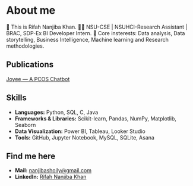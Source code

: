 # About me
🤚 This is Rifah Nanjiba Khan.
👩‍🎓 NSU-CSE | NSUHCI-Research Assistant | BRAC, SDP-Ex BI Developer Intern.
🌱 Core insterests: Data analysis, Data storytelling, Business Intelligence, Machine learning and Research methodologies.

## Publications
[Joyee — A PCOS Chatbot]([url](https://link.springer.com/chapter/10.1007/978-3-031-93236-6_13))

## Skills

- **Languages:** Python, SQL, C, Java  
- **Frameworks & Libraries:** Scikit-learn, Pandas, NumPy, Matplotlib, Seaborn  
- **Data Visualization:** Power BI, Tableau, Looker Studio  
- **Tools:** GitHub, Jupyter Notebook, MySQL, SQLite, Asana

## Find me here
- **Mail:** nanjibashoily@gmail.com
- **LinkedIn:** [Rifah Nanjiba Khan](https://www.linkedin.com/in/rifah-nanjiba-khan-260a3221b)


